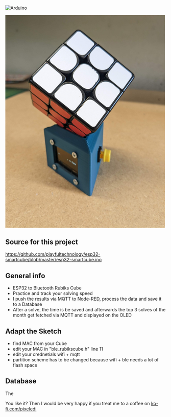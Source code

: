 ![Arduino](https://img.shields.io/badge/Arduino-00979D?style=for-the-badge&logo=Arduino&logoColor=white)

<img src="https://github.com/pixelEDI/esp32_cube/blob/7101cef0eae3d0636a241fbe2dc87245dcbea2cb/rubikscube_holder.jpg" width="500">

## Source for this project
https://github.com/playfultechnology/esp32-smartcube/blob/master/esp32-smartcube.ino

## General info 

* ESP32 to Bluetooth Rubiks Cube
* Practice and track your solving speed
* I push the results via MQTT to Node-RED, process the data and save it to a Database
* After a solve, the time is be saved and afterwards the top 3 solves of the month get fetched via MQTT and displayed on the OLED

## Adapt the Sketch
* find MAC from your Cube
* edit your MAC in "ble_rubikscube.h" line 11
* edit your crednetials wifi + mqtt
* partition scheme has to be changed because wifi + ble needs a lot of flash space

## Database
The

You like it? Then I would be very happy if you treat me to a coffee on [ko-fi.com/pixeledi](https://www.ko-fi.com/pixeledi)
